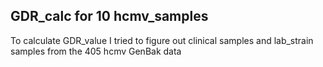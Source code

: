 ## GDR_calc for 10 hcmv_samples

To calculate GDR_value I tried to figure out clinical samples and lab_strain samples from the 405 hcmv GenBak data 
